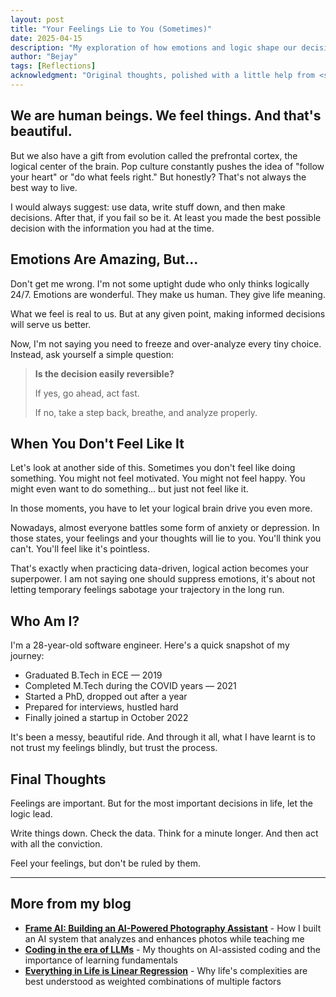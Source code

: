 ```yaml
---
layout: post
title: "Your Feelings Lie to You (Sometimes)"
date: 2025-04-15
description: "My exploration of how emotions and logic shape our decision-making process"
author: "Bejay"
tags: [Reflections]
acknowledgment: "Original thoughts, polished with a little help from <span style='color: #3182ce; font-weight: 500;'>ChatGPT</span>."
---
```


## We are human beings. We feel things. And that's beautiful.

But we also have a gift from evolution called the prefrontal cortex, the logical center of the brain.
Pop culture constantly pushes the idea of "follow your heart" or "do what feels right."
But honestly? That's not always the best way to live.

I would always suggest: use data, write stuff down, and then make decisions.
After that, if you fail so be it.
At least you made the best possible decision with the information you had at the time.

## Emotions Are Amazing, But...

Don't get me wrong.
I'm not some uptight dude who only thinks logically 24/7.
Emotions are wonderful. They make us human. They give life meaning.

What we feel is real to us.
But at any given point, making informed decisions will serve us better.

Now, I'm not saying you need to freeze and over-analyze every tiny choice.
Instead, ask yourself a simple question:

> **Is the decision easily reversible?**
>
> If yes, go ahead, act fast.
>
> If no, take a step back, breathe, and analyze properly.

## When You Don't Feel Like It

Let's look at another side of this.
Sometimes you don't feel like doing something.
You might not feel motivated. You might not feel happy.
You might even want to do something... but just not feel like it.

In those moments, you have to let your logical brain drive you even more.

Nowadays, almost everyone battles some form of anxiety or depression.
In those states, your feelings and your thoughts will lie to you.
You'll think you can't. You'll feel like it's pointless.

That's exactly when practicing data-driven, logical action becomes your superpower.
I am not saying one should suppress emotions, it's about not letting temporary feelings sabotage your trajectory in the long run.

## Who Am I?

I'm a 28-year-old software engineer.
Here's a quick snapshot of my journey:

- Graduated B.Tech in ECE — 2019
- Completed M.Tech during the COVID years — 2021
- Started a PhD, dropped out after a year
- Prepared for interviews, hustled hard
- Finally joined a startup in October 2022

It's been a messy, beautiful ride.
And through it all, what I have learnt is to not trust my feelings blindly, but trust the process.

## Final Thoughts

Feelings are important.
But for the most important decisions in life, let the logic lead.

Write things down.
Check the data.
Think for a minute longer.
And then act with all the conviction.

Feel your feelings, but don't be ruled by them.

---

## More from my blog

- **[Frame AI: Building an AI-Powered Photography Assistant](/2025/10/20/frame-ai.html)** - How I built an AI system that analyzes and enhances photos while teaching me
- **[Coding in the era of LLMs](/2025/09/21/coding-in-the-era-of-llms.html)** - My thoughts on AI-assisted coding and the importance of learning fundamentals
- **[Everything in Life is Linear Regression](/2025/10/16/life-is-linear-regression.html)** - Why life's complexities are best understood as weighted combinations of multiple factors